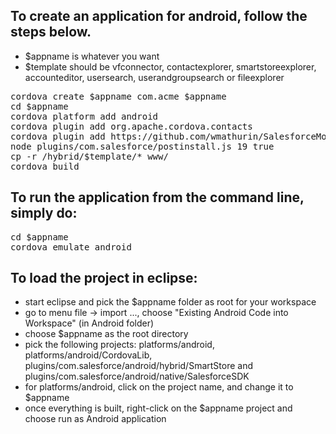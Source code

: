 ## To create an application for android, follow the steps below.
- $appname is whatever you want
- $template should be vfconnector, contactexplorer, smartstoreexplorer, accounteditor, usersearch, userandgroupsearch or fileexplorer

<pre>
cordova create $appname com.acme $appname
cd $appname
cordova platform add android
cordova plugin add org.apache.cordova.contacts
cordova plugin add https://github.com/wmathurin/SalesforceMobileSDK-CordovaPlugin#cordova33ns
node plugins/com.salesforce/postinstall.js 19 true
cp -r <path to SalesforceMobileSDK-Samples>/hybrid/$template/* www/
cordova build
</pre>

## To run the application from the command line, simply do:
<pre>
cd $appname
cordova emulate android
</pre>

## To load the project in eclipse:
- start eclipse and pick the $appname folder as root for your workspace
- go to menu file -> import ..., choose "Existing Android  Code into Workspace" (in Android folder)
- choose $appname as the root directory
- pick the following projects: platforms/android, platforms/android/CordovaLib, plugins/com.salesforce/android/hybrid/SmartStore and plugins/com.salesforce/android/native/SalesforceSDK
- for platforms/android, click on the project name, and change it to $appname
- once everything is built, right-click on the $appname project and choose run as Android application
